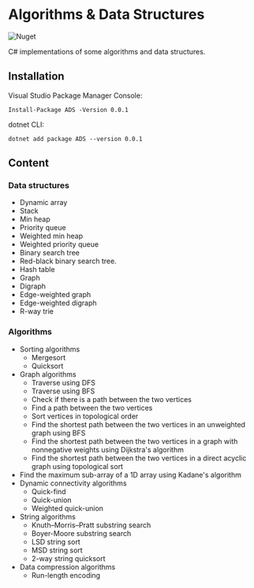 # Algorithms & Data Structures

![Nuget](https://img.shields.io/nuget/v/ADS.svg)

C# implementations of some algorithms and data structures.


## Installation

Visual Studio Package Manager Console:

```
Install-Package ADS -Version 0.0.1
```

dotnet CLI:

```
dotnet add package ADS --version 0.0.1
```

## Content

### Data structures

* Dynamic array
* Stack
* Min heap
* Priority queue
* Weighted min heap
* Weighted priority queue
* Binary search tree
* Red-black binary search tree.
* Hash table
* Graph
* Digraph
* Edge-weighted graph
* Edge-weighted digraph
* R-way trie

### Algorithms

* Sorting algorithms
  * Mergesort
  * Quicksort
* Graph algorithms
  * Traverse using DFS
  * Traverse using BFS
  * Check if there is a path between the two vertices
  * Find a path between the two vertices
  * Sort vertices in topological order
  * Find the shortest path between the two vertices in an unweighted graph using BFS
  * Find the shortest path between the two vertices in a graph with nonnegative weights using Dijkstra's algorithm
  * Find the shortest path between the two vertices in a direct acyclic graph using topological sort
* Find the maximum sub-array of a 1D array using Kadane's algorithm
* Dynamic connectivity algorithms
  * Quick-find
  * Quick-union
  * Weighted quick-union
* String algorithms
  * Knuth–Morris–Pratt substring search
  * Boyer-Moore substring search
  * LSD string sort
  * MSD string sort
  * 2-way string quicksort
* Data compression algorithms
  * Run-length encoding
